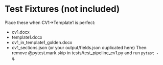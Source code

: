 
# Test Fixtures (not included)
Place these when CV1→Template1 is perfect:
- cv1.docx
- template1.docx
- cv1_in_template1_golden.docx
- cv1_sections.json  (or your output/fields.json duplicated here)
Then remove @pytest.mark.skip in tests/test_pipeline_cv1.py and run `pytest -q`.
